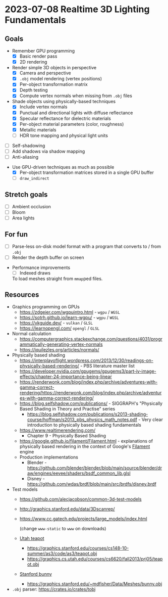 # 2023-07-08 Realtime 3D Lighting Fundamentals

## Goals

* Remember GPU programming
  * [x] Basic render pass
  * [x] 2D rendering
* Render simple 3D objects in perspective
  * [x] Camera and perspective
  * [x] `.obj` model rendering (vertex positions)
  * [x] Per-object transformation matrix
  * [x] Depth testing
  * [x] Compute vertex normals when missing from `.obj` files
* Shade objects using physically-based techniques
  * [x] Include vertex normals
  * [x] Punctual and directional lights with diffuse reflectance
  * [x] Specular reflectance for dielectric materials
  * [x] Per-object material parameters (color, roughness)
  * [x] Metallic materials
  * [ ] HDR tone mapping and physical light units
* [ ] Self-shadowing
* [ ] Add shadows via shadow mapping
* [ ] Anti-aliasing
* Use GPU-driven techniques as much as possible
  * [x] Per-object transformation matrices stored in a single GPU buffer
  * [ ] `draw_indirect`

## Stretch goals

* [ ] Ambient occlusion
* [ ] Bloom
* [ ] Area lights

## For fun

* [ ] Parse-less on-disk model format with a program that converts to / from `.obj`
* [ ] Render the depth buffer on screen
* Performance improvements
  * [ ] Indexed draws

  To load meshes straight from `mmap`ped files.

## Resources

* Graphics programming on GPUs
  * <https://zdgeier.com/wgpuintro.html> - `wgpu` / `WGSL`
  * <https://sotrh.github.io/learn-wgpu/> - `wgpu` / `WGSL`
  * <https://vkguide.dev/> - `vulkan` / `GLSL`
  * <https://learnopengl.com/> `opengl` / `GLSL`
* Normal calculation
  * <https://computergraphics.stackexchange.com/questions/4031/programmatically-generating-vertex-normals>
  * <https://iquilezles.org/articles/normals/>
* Physically based shading
  * <https://interplayoflight.wordpress.com/2013/12/30/readings-on-physically-based-rendering/> -
    PBS literature master list 
  * <https://developer.nvidia.com/gpugems/gpugems3/part-iv-image-effects/chapter-24-importance-being-linear>
  * <https://renderwonk.com/blog/index.php/archive/adventures-with-gamma-correct-rendering/https://renderwonk.com/blog/index.php/archive/adventures-with-gamma-correct-rendering/>
  * <https://blog.selfshadow.com/publications/> - SIGGRAPH's "Physically Based Shading in Theory and
    Practise" series
    * <https://blog.selfshadow.com/publications/s2013-shading-course/hoffman/s2013_pbs_physics_math_notes.pdf> -
      Very clear introduction to physically based shading fundamentals
  * <https://www.realtimerendering.com/>
    * Chapter 9 - Physically Based Shading
  * <https://google.github.io/filament/Filament.html> - explanations of physically based rendering
    in the context of Google's [Filament](https://google.github.io/filament/) engine
  * Production implementations
    * Blender - <https://github.com/blender/blender/blob/main/source/blender/draw/engines/eevee/shaders/bsdf_common_lib.glsl>
    * Disney - <https://github.com/wdas/brdf/blob/main/src/brdfs/disney.brdf>
* Test models
  * <https://github.com/alecjacobson/common-3d-test-models>
  * <http://graphics.stanford.edu/data/3Dscanrep/>
  * <https://www.cc.gatech.edu/projects/large_models/index.html>

    (change `www-static` to `www` on downloads)
  * [Utah teapot](https://en.wikipedia.org/wiki/Utah_teapot)
    * <https://graphics.stanford.edu/courses/cs148-10-summer/as3/code/as3/teapot.obj>
    * <https://graphics.cs.utah.edu/courses/cs6620/fall2013/prj05/teapot.obj>
  * [Stanford bunny](https://en.wikipedia.org/wiki/Stanford_bunny)
    * <https://graphics.stanford.edu/~mdfisher/Data/Meshes/bunny.obj>
* `.obj` parser: <https://crates.io/crates/tobj>